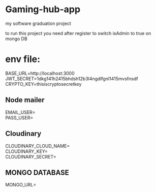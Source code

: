 # Gaming-hub-app

my software graduation project

to run this project you need after register to switch isAdmin to true on mongo DB

# env file:

BASE_URL=http://localhost:3000 \
JWT_SECRET=1dkg141h2415bhdsh12b3l4ngdlfgnl1415mvsfnsdf \
CRYPTO_KEY=thisiscryptosecretkey
## Node mailer
EMAIL_USER=\
PASS_USER=
## Cloudinary
CLOUDINARY_CLOUD_NAME=\
CLOUDINARY_KEY=\
CLOUDINARY_SECRET=
## MONGO DATABASE
MONGO_URL=

